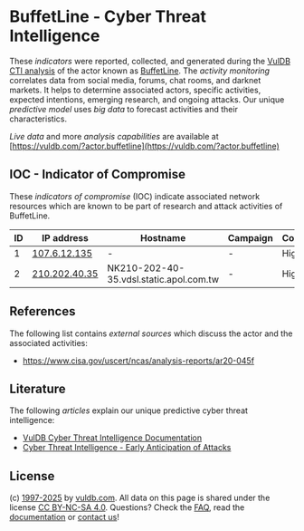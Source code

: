 # BuffetLine - Cyber Threat Intelligence

These _indicators_ were reported, collected, and generated during the [VulDB CTI analysis](https://vuldb.com/?kb.cti) of the actor known as [BuffetLine](https://vuldb.com/?actor.buffetline). The _activity monitoring_ correlates data from social media, forums, chat rooms, and darknet markets. It helps to determine associated actors, specific activities, expected intentions, emerging research, and ongoing attacks. Our unique _predictive model_ uses _big data_ to forecast activities and their characteristics.

_Live data_ and more _analysis capabilities_ are available at [https://vuldb.com/?actor.buffetline](https://vuldb.com/?actor.buffetline)

## IOC - Indicator of Compromise

These _indicators of compromise_ (IOC) indicate associated network resources which are known to be part of research and attack activities of BuffetLine.

ID | IP address | Hostname | Campaign | Confidence
-- | ---------- | -------- | -------- | ----------
1 | [107.6.12.135](https://vuldb.com/?ip.107.6.12.135) | - | - | High
2 | [210.202.40.35](https://vuldb.com/?ip.210.202.40.35) | NK210-202-40-35.vdsl.static.apol.com.tw | - | High

## References

The following list contains _external sources_ which discuss the actor and the associated activities:

* https://www.cisa.gov/uscert/ncas/analysis-reports/ar20-045f

## Literature

The following _articles_ explain our unique predictive cyber threat intelligence:

* [VulDB Cyber Threat Intelligence Documentation](https://vuldb.com/?kb.cti)
* [Cyber Threat Intelligence - Early Anticipation of Attacks](https://www.scip.ch/en/?labs.20201022)

## License

(c) [1997-2025](https://vuldb.com/?kb.changelog) by [vuldb.com](https://vuldb.com/?kb.about). All data on this page is shared under the license [CC BY-NC-SA 4.0](https://creativecommons.org/licenses/by-nc-sa/4.0/). Questions? Check the [FAQ](https://vuldb.com/?kb.faq), read the [documentation](https://vuldb.com/?kb) or [contact us](https://vuldb.com/?contact)!
